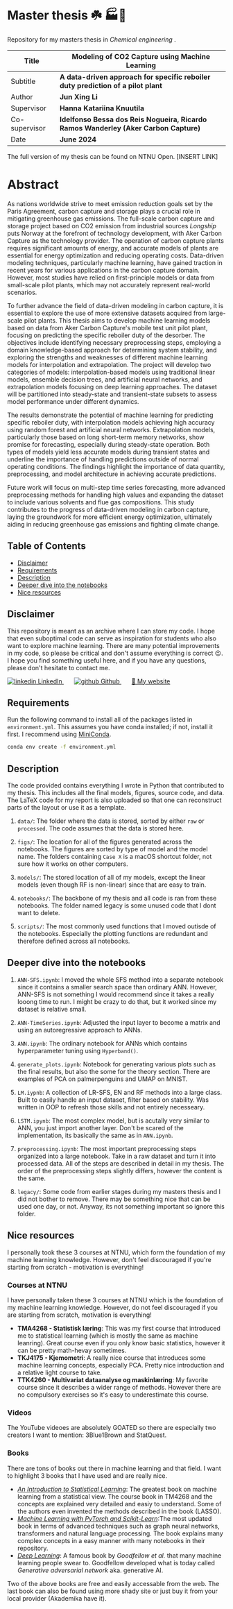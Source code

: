 # Master thesis ☘️ 🏭🦾
Repository for my masters thesis in *Chemical engineering* .


| Title                 | **Modeling of CO2 Capture using Machine Learning**                                 |
|-----------------------|------------------------------------------------------------------------------------|
| Subtitle              | **A data-driven approach for specific reboiler duty prediction of a pilot plant** |
| Author                | **Jun Xing Li**                                                                   |
| Supervisor            | **Hanna Katariina Knuutila**                                                      |
| Co-supervisor         | **Idelfonso Bessa dos Reis Nogueira, Ricardo Ramos Wanderley (Aker Carbon Capture)** |
| Date                  | **June 2024**                                                                     |


The full version of my thesis can be found on NTNU Open. [INSERT LINK]

# Abstract
As nations worldwide strive to meet emission reduction goals set by the Paris Agreement, carbon capture and storage plays a crucial role in mitigating greenhouse gas emissions. The full-scale carbon capture and storage project based on CO2 emission from industrial sources *Longship* puts Norway at the forefront of technology development, with Aker Carbon Capture as the technology provider. The operation of carbon capture plants requires significant amounts of energy, and accurate models of plants are essential for energy optimization and reducing operating costs. Data-driven modeling techniques, particularly machine learning, have gained traction in recent years for various applications in the carbon capture domain. However, most studies have relied on first-principle models or data from small-scale pilot plants, which may not accurately represent real-world scenarios.

To further advance the field of data-driven modeling in carbon capture, it is essential to explore the use of more extensive datasets acquired from large-scale pilot plants. This thesis aims to develop machine learning models based on data from Aker Carbon Capture's mobile test unit pilot plant, focusing on predicting the specific reboiler duty of the desorber. The objectives include identifying necessary preprocessing steps, employing a domain knowledge-based approach for determining system stability, and exploring the strengths and weaknesses of different machine learning models for interpolation and extrapolation. The project will develop two categories of models: interpolation-based models using traditional linear models, ensemble decision trees, and artificial neural networks, and extrapolation models focusing on deep learning approaches. The dataset will be partitioned into steady-state and transient-state subsets to assess model performance under different dynamics. 

The results demonstrate the potential of machine learning for predicting specific reboiler duty, with interpolation models achieving high accuracy using random forest and artificial neural networks. Extrapolation models, particularly those based on long short-term memory networks, show promise for forecasting, especially during steady-state operation. Both types of models yield less accurate models during transient states and underline the importance of handling predictions outside of normal operating conditions. The findings highlight the importance of data quantity, preprocessing, and model architecture in achieving accurate predictions.

Future work will focus on multi-step time series forecasting, more advanced preprocessing methods for handling high values and expanding the dataset to include various solvents and flue gas compositions. This study contributes to the progress of data-driven modeling in carbon capture, laying the groundwork for more efficient energy optimization, ultimately aiding in reducing greenhouse gas emissions and fighting climate change.


## Table of Contents
* [Disclaimer](#disclaimer)
* [Requirements](#requirements)
* [Description](#description)
* [Deeper dive into the notebooks](#deeper-dive-into-the-notebooks)
* [Nice resources](#nice-resources)



## Disclaimer
This repository is meant as an archive where I can store my code. I hope that even suboptimal code can serve as inspiration for students who also want to explore machine learning. There are many potential improvements in my code, so please be critical and don't assume everything is correct 😉. I hope you find something useful here, and if you have any questions, please don't hesitate to contact me.

<p> <a href="https://www.linkedin.com/in/lijunxing/" rel="nofollow noreferrer"> <img src="https://i.sstatic.net/gVE0j.png" alt="linkedin"> LinkedIn </a> &nbsp;&nbsp;&nbsp;&nbsp;&nbsp; <a href="https://github.com/Xingern" rel="nofollow noreferrer"> <img src="https://i.sstatic.net/tskMh.png" alt="github"> Github </a> &nbsp;&nbsp;&nbsp;&nbsp;&nbsp; <a href="https://junxingli.no" rel="nofollow noreferrer"> 👻 My website </a> </p>


## Requirements
Run the following command to install all of the packages listed in `environment.yml`. This assumes you have conda installed; if not, install it first. I recommend using  [MiniConda](https://docs.anaconda.com/free/miniconda/).

```bash
conda env create -f environment.yml
```


## Description
The code provided contains everything I wrote in Python that contributed to my thesis. This includes all the final models, figures, source code, and data. The LaTeX code for my report is also uploaded so that one can reconstruct parts of the layout or use it as a template.

1. `data/`: The folder where the data is stored, sorted by either `raw` or `processed`. The code assumes that the data is stored here.

2. `figs/`: The location for all of the figures generated across the notebooks. The figures are sorted by type of model and the model name. The folders containing `Case X` is a macOS shortcut folder, not sure how it works on other computers. 

3. `models/`: The stored location of all of my models, except the linear models (even though RF is non-linear) since that are easy to train. 

4. `notebooks/`: The backbone of my thesis and all code is ran from these notebooks. The folder named legacy is some unused code that I dont want to delete. 

5. `scripts/`: The most commonly used functions that I moved outisde of the notebooks. Especially the plotting functions are redundant and therefore defined across all notebooks. 


## Deeper dive into the notebooks

1. `ANN-SFS.ipynb`: I moved the whole SFS method into a separate notebook since it contains a smaller search space than ordinary ANN. However, ANN-SFS is not something I would recommend since it takes a really looong time to run. I might be crazy to do that, but it worked since my dataset is relative small. 

2. `ANN-TimeSeries.ipynb`: Adjusted the input layer to become a matrix and using an autoregressive approach to ANNs. 

3. `ANN.ipynb`: The ordinary notebook for ANNs which contains hyperparameter tuning using `Hyperband()`.

4. `generate_plots.ipynb`: Notebook for generating various plots such as the final results, but also the some for the theory section. There are examples of PCA on palmerpenguins and UMAP on MNIST.

5. `LM.iypnb`: A collection of LR-SFS, EN and RF methods into a large class. Built to easily handle an input dataset, filter based on stability. Was written in OOP to refresh those skills and not entirely necesseary. 

6. `LSTM.ipynb`: The most complex model, but is acutally very similar to ANN, you just import another layer. Don't be scared of the implementation, its basically the same as in `ANN.ipynb`.

7. `preprocessing.ipynb`: The most important preprocessing steps organized into a large notebook. Take in a raw dataset and turn it into processed data. All of the steps are described in detail in my thesis. The order of the preprocessing steps slightly differs, however the content is the same.

8. `legacy/`: Some code from earlier stages during my masters thesis and I did not bother to remove. There may be something nice that can be used one day, or not. Anyway, its not something important so ignore this folder.




## Nice resources

I personally took these 3 courses at NTNU, which form the foundation of my machine learning knowledge. However, don't feel discouraged if you're starting from scratch - motivation is everything!

### Courses at NTNU

I have personally taken these 3 courses at NTNU which is the foundation of my machine learning knowledge. However, do not feel discouraged if you are starting from scratch, motivation is everything!

* **TMA4268 - Statistisk læring**: This was my first course that introduced me to statistical learning (which is mostly the same as machine leanring). Great course even if you only know basic statistics, however it can be pretty math-hevay sometimes.
* **TKJ4175 - Kjemometri**: A really nice course that introduces some machine learning concepts, especially PCA. Pretty nice introduction and a relative light course to take.
* **TTK4260 - Multivariat dataanalyse og maskinlæring**: My favorite course since it describes a wider range of methods. However there are no compulsory exercises so it's easy to underestimate this course. 


### Videos

The YouTube videoes are absolutely GOATED so there are especially two creators I want to mention: 3Blue1Brown and StatQuest. 

### Books

There are tons of books out there in machine learning and that field. I want to highlight 3 books that I have used and are really nice. 

* *[An Introduction to Statistical Learning](https://www.statlearning.com)*: The greatest book on machine learning from a statistical view. The course book in TM4268 and the concepts are explained very detailed and easiy to understand. Some of the authors even invented the methods described in the book (LASSO). 
* *[Machine Learning with PyTorch and Scikit-Learn](https://www.akademika.no/teknologi/data-og-informasjonsteknologi/machine-learning-pytorch-and-scikit-learn/9781801819312)*:The most updated book in terms of advanced techniques such as graph neural networks, transformers and natural language processing. The book explains many complex concepts in a easy manner with many notebooks in their repository. 
* *[Deep Learning](https://www.deeplearningbook.org)*: A famous book by *Goodfellow et al.* that many machine learning people swear to. Goodfellow developed what is today called *Generative adversarial network* aka. generative AI.  

Two of the above books are free and easily accessable from the web. The last book can also be found using more shady site or just buy it from your local provider (Akademika have it).

